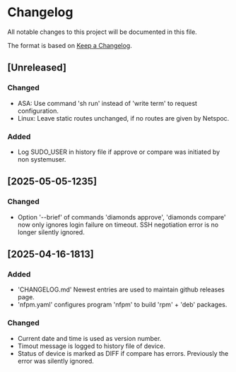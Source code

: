 # Changelog

All notable changes to this project will be documented in this file.

The format is based on [Keep a Changelog](https://keepachangelog.com/en/1.1.0/).

## [Unreleased]

### Changed

- ASA: Use command 'sh run' instead of 'write term' to request configuration.
- Linux: Leave static routes unchanged, if no routes are given by Netspoc.

### Added

- Log SUDO_USER in history file if approve or compare was initiated by
  non systemuser.

## [2025-05-05-1235]

### Changed

- Option '--brief' of commands 'diamonds approve', 'diamonds compare'
  now only ignores login failure on timeout.
  SSH negotiation error is no longer silently ignored.

## [2025-04-16-1813]

### Added

- 'CHANGELOG.md'
  Newest entries are used to maintain github releases page.
- 'nfpm.yaml'
  configures program 'nfpm' to build 'rpm' + 'deb' packages.

### Changed

- Current date and time is used as version number.
- Timout message is logged to history file of device.
- Status of device is marked as DIFF if compare has errors.
  Previously the error was silently ignored.
